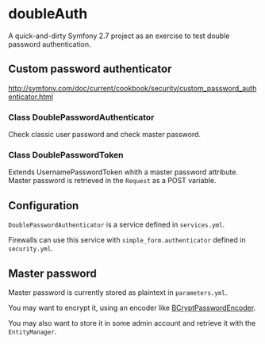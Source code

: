 doubleAuth
==========

A quick-and-dirty Symfony 2.7 project as an exercise to test double password authentication.

## Custom password authenticator

http://symfony.com/doc/current/cookbook/security/custom_password_authenticator.html

### Class DoublePasswordAuthenticator

Check classic user password and check master password.
 
### Class DoublePasswordToken

Extends UsernamePasswordToken whith a master password attribute. Master password is retrieved in the `Request` as a POST variable.

## Configuration

`DoublePasswordAuthenticator` is a service defined in `services.yml`.

Firewalls can use this service with `simple_form.authenticator` defined in `security.yml`. 

## Master password

Master password is currently stored as plaintext in `parameters.yml`.

You may want to encrypt it, using an encoder like [BCryptPasswordEncoder](https://github.com/symfony/security-core/blob/master/Encoder/BCryptPasswordEncoder.php).

You may also want to store it in some admin account and retrieve it with the `EntityManager`. 